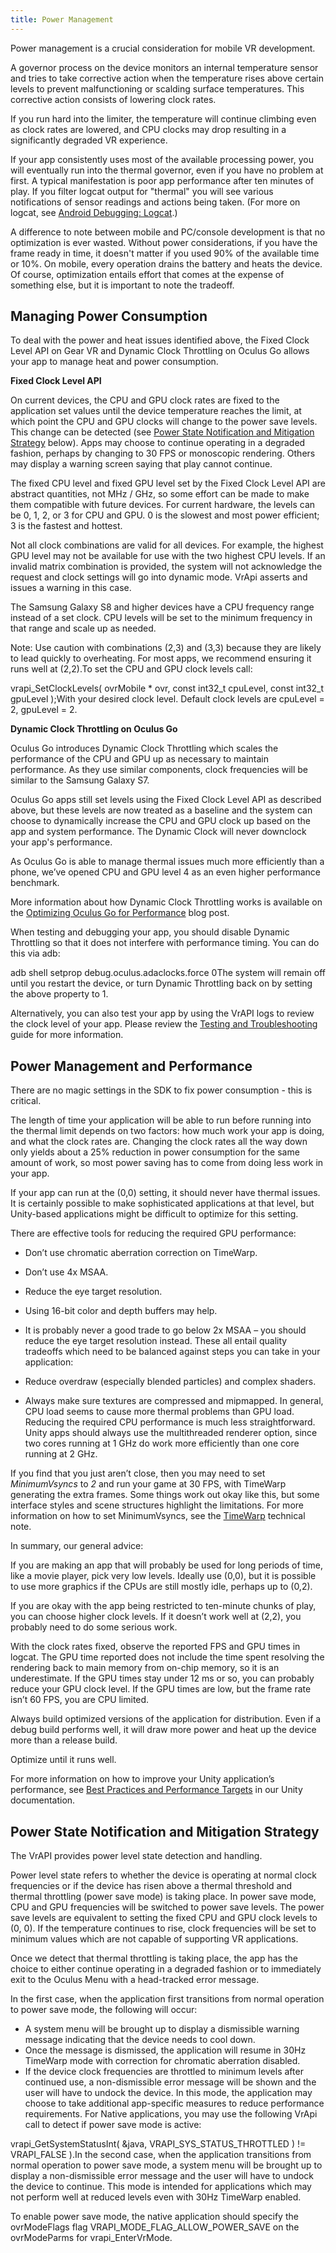 ```yaml
---
title: Power Management
---
```

Power management is a crucial consideration for mobile VR development.

A governor process on the device monitors an internal temperature sensor and tries to take corrective action when the temperature rises above certain levels to prevent malfunctioning or scalding surface temperatures. This corrective action consists of lowering clock rates.

If you run hard into the limiter, the temperature will continue climbing even as clock rates are lowered, and CPU clocks may drop resulting in a significantly degraded VR experience.

If your app consistently uses most of the available processing power, you will eventually run into the thermal governor, even if you have no problem at first. A typical manifestation is poor app performance after ten minutes of play. If you filter logcat output for "thermal" you will see various notifications of sensor readings and actions being taken. (For more on logcat, see [Android Debugging: Logcat](/documentation/mobilesdk/latest/concepts/mobile-logcat/#mobile-logcat "The Android SDK provides the logcat logging utility, which is essential for determining what an application and the Android OS are doing.").)

A difference to note between mobile and PC/console development is that no optimization is ever wasted. Without power considerations, if you have the frame ready in time, it doesn't matter if you used 90% of the available time or 10%. On mobile, every operation drains the battery and heats the device. Of course, optimization entails effort that comes at the expense of something else, but it is important to note the tradeoff.

## Managing Power Consumption

To deal with the power and heat issues identified above, the Fixed Clock Level API on Gear VR and Dynamic Clock Throttling on Oculus Go allows your app to manage heat and power consumption. 

**Fixed Clock Level API**

On current devices, the CPU and GPU clock rates are fixed to the application set values until the device temperature reaches the limit, at which point the CPU and GPU clocks will change to the power save levels. This change can be detected (see [Power State Notification and Mitigation Strategy](/documentation/mobilesdk/latest/concepts/mobile-power-overview/#mobile-power-state "The VrAPI provides power level state detection and handling.") below). Apps may choose to continue operating in a degraded fashion, perhaps by changing to 30 FPS or monoscopic rendering. Others may display a warning screen saying that play cannot continue.

The fixed CPU level and fixed GPU level set by the Fixed Clock Level API are abstract quantities, not MHz / GHz, so some effort can be made to make them compatible with future devices. For current hardware, the levels can be 0, 1, 2, or 3 for CPU and GPU. 0 is the slowest and most power efficient; 3 is the fastest and hottest.

Not all clock combinations are valid for all devices. For example, the highest GPU level may not be available for use with the two highest CPU levels. If an invalid matrix combination is provided, the system will not acknowledge the request and clock settings will go into dynamic mode. VrApi asserts and issues a warning in this case.

The Samsung Galaxy S8 and higher devices have a CPU frequency range instead of a set clock. CPU levels will be set to the minimum frequency in that range and scale up as needed.

Note: Use caution with combinations (2,3) and (3,3) because they are likely to lead quickly to overheating. For most apps, we recommend ensuring it runs well at (2,2).To set the CPU and GPU clock levels call:

vrapi\_SetClockLevels( ovrMobile * ovr, const int32\_t cpuLevel, const int32\_t gpuLevel );With your desired clock level. Default clock levels are cpuLevel = 2, gpuLevel = 2.

**Dynamic Clock Throttling on Oculus Go**

Oculus Go introduces Dynamic Clock Throttling which scales the performance of the CPU and GPU up as necessary to maintain performance. As they use similar components, clock frequencies will be similar to the Samsung Galaxy S7. 

Oculus Go apps still set levels using the Fixed Clock Level API as described above, but these levels are now treated as a baseline and the system can choose to dynamically increase the CPU and GPU clock up based on the app and system performance. The Dynamic Clock will never downclock your app's performance. 

As Oculus Go is able to manage thermal issues much more efficiently than a phone, we’ve opened CPU and GPU level 4 as an even higher performance benchmark.

More information about how Dynamic Clock Throttling works is available on the [Optimizing Oculus Go for Performance](/blog/optimizing-oculus-go-for-performance/) blog post.

When testing and debugging your app, you should disable Dynamic Throttling so that it does not interfere with performance timing. You can do this via adb:

adb shell setprop debug.oculus.adaclocks.force 0The system will remain off until you restart the device, or turn Dynamic Throttling back on by setting the above property to 1.

Alternatively, you can also test your app by using the VrAPI logs to review the clock level of your app. Please review the [Testing and Troubleshooting](/documentation/mobilesdk/latest/concepts/book-testing/ "Welcome to the testing and troubleshooting guide.") guide for more information. 

## Power Management and Performance

There are no magic settings in the SDK to fix power consumption - this is critical.

The length of time your application will be able to run before running into the thermal limit depends on two factors: how much work your app is doing, and what the clock rates are. Changing the clock rates all the way down only yields about a 25% reduction in power consumption for the same amount of work, so most power saving has to come from doing less work in your app.

If your app can run at the (0,0) setting, it should never have thermal issues. It is certainly possible to make sophisticated applications at that level, but Unity-based applications might be difficult to optimize for this setting.

There are effective tools for reducing the required GPU performance:

* Don’t use chromatic aberration correction on TimeWarp.
* Don’t use 4x MSAA.
* Reduce the eye target resolution.
* Using 16-bit color and depth buffers may help.
* It is probably never a good trade to go below 2x MSAA – you should reduce the eye target resolution instead.
These all entail quality tradeoffs which need to be balanced against steps you can take in your application:

* Reduce overdraw (especially blended particles) and complex shaders.
* Always make sure textures are compressed and mipmapped.
In general, CPU load seems to cause more thermal problems than GPU load. Reducing the required CPU performance is much less straightforward. Unity apps should always use the multithreaded renderer option, since two cores running at 1 GHz do work more efficiently than one core running at 2 GHz. 

If you find that you just aren’t close, then you may need to set *MinimumVsyncs* to *2* and run your game at 30 FPS, with TimeWarp generating the extra frames. Some things work out okay like this, but some interface styles and scene structures highlight the limitations. For more information on how to set MinimumVsyncs, see the [TimeWarp](/documentation/mobilesdk/latest/concepts/mobile-timewarp-overview/#mobile-timewarp-overview "Asynchronous TimeWarp (ATW) transforms stereoscopic images based on the latest head-tracking information to significantly reduce the motion-to-photon delay. reducing latency and judder in VR applications.") technical note.

In summary, our general advice:

If you are making an app that will probably be used for long periods of time, like a movie player, pick very low levels. Ideally use (0,0), but it is possible to use more graphics if the CPUs are still mostly idle, perhaps up to (0,2).

If you are okay with the app being restricted to ten-minute chunks of play, you can choose higher clock levels. If it doesn’t work well at (2,2), you probably need to do some serious work.

With the clock rates fixed, observe the reported FPS and GPU times in logcat. The GPU time reported does not include the time spent resolving the rendering back to main memory from on-chip memory, so it is an underestimate. If the GPU times stay under 12 ms or so, you can probably reduce your GPU clock level. If the GPU times are low, but the frame rate isn’t 60 FPS, you are CPU limited.

Always build optimized versions of the application for distribution. Even if a debug build performs well, it will draw more power and heat up the device more than a release build.

Optimize until it runs well. 

For more information on how to improve your Unity application’s performance, see [Best Practices and Performance Targets](/documentation/unity/latest/concepts/unity-best-practices-intro/) in our Unity documentation.

## Power State Notification and Mitigation Strategy

The VrAPI provides power level state detection and handling.

Power level state refers to whether the device is operating at normal clock frequencies or if the device has risen above a thermal threshold and thermal throttling (power save mode) is taking place. In power save mode, CPU and GPU frequencies will be switched to power save levels. The power save levels are equivalent to setting the fixed CPU and GPU clock levels to (0, 0). If the temperature continues to rise, clock frequencies will be set to minimum values which are not capable of supporting VR applications.

Once we detect that thermal throttling is taking place, the app has the choice to either continue operating in a degraded fashion or to immediately exit to the Oculus Menu with a head-tracked error message.

In the first case, when the application first transitions from normal operation to power save mode, the following will occur:

* A system menu will be brought up to display a dismissible warning message indicating that the device needs to cool down.
* Once the message is dismissed, the application will resume in 30Hz TimeWarp mode with correction for chromatic aberration disabled.
* If the device clock frequencies are throttled to minimum levels after continued use, a non-dismissible error message will be shown and the user will have to undock the device.
In this mode, the application may choose to take additional app-specific measures to reduce performance requirements. For Native applications, you may use the following VrApi call to detect if power save mode is active:

vrapi\_GetSystemStatusInt( &java, VRAPI\_SYS\_STATUS\_THROTTLED ) != VRAPI\_FALSE ).In the second case, when the application transitions from normal operation to power save mode, a system menu will be brought up to display a non-dismissible error message and the user will have to undock the device to continue. This mode is intended for applications which may not perform well at reduced levels even with 30Hz TimeWarp enabled.

To enable power save mode, the native application should specify the ovrModeFlags flag VRAPI\_MODE\_FLAG\_ALLOW\_POWER\_SAVE on the ovrModeParms for vrapi\_EnterVrMode.


